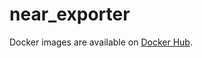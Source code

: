 # near_exporter

Docker images are available on [Docker Hub](https://hub.docker.com/r/certusone/near_exporter).
